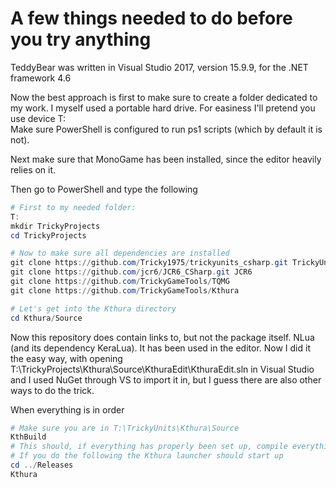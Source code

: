 # A few things needed to do before you try anything

TeddyBear was written in Visual Studio 2017, version 15.9.9, for the .NET framework 4.6

Now the best approach is first to make sure to create a folder dedicated to my work. I myself used a portable hard drive. For easiness I'll pretend you use device T:\
Make sure PowerShell is configured to run ps1 scripts (which by default it is not).

Next make sure that MonoGame has been installed, since the editor heavily relies on it.

Then go to PowerShell and type the following

~~~PowerShell
# First to my needed folder:
T:
mkdir TrickyProjects
cd TrickyProjects

# Now to make sure all dependencies are installed
git clone https://github.com/Tricky1975/trickyunits_csharp.git TrickyUnits
git clone https://github.com/jcr6/JCR6_CSharp.git JCR6
git clone https://github.com/TrickyGameTools/TQMG
git clone https://github.com/TrickyGameTools/Kthura

# Let's get into the Kthura directory
cd Kthura/Source
~~~

Now this repository does contain links to, but not the package itself. NLua (and its dependency KeraLua). It has been used in the editor.
Now I did it the easy way, with opening T:\TrickyProjects\Kthura\Source\KthuraEdit\KthuraEdit.sln in Visual Studio and I used NuGet through VS to import it in, but I guess there are also other ways to do the trick.

When everything is in order
~~~PowerShell
# Make sure you are in T:\TrickyUnits\Kthura\Source
KthBuild
# This should, if everything has properly been set up, compile everything and put it all in T:\TrickyProjects\Kthura\Releases.
# If you do the following the Kthura launcher should start up
cd ../Releases
Kthura
~~~
